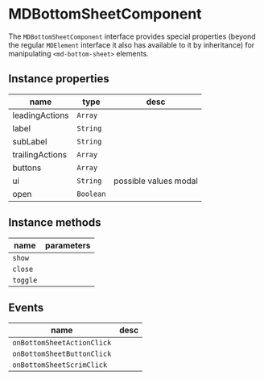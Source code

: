 # MDBottomSheetComponent
The `MDBottomSheetComponent` interface provides special properties (beyond the regular `MDElement` interface it also has available to it by inheritance) for manipulating `<md-bottom-sheet>` elements.

## Instance properties

name|type|desc
---|---|---
leadingActions|`Array`|
label|`String`|
subLabel|`String`|
trailingActions|`Array`|
buttons|`Array`|
ui|`String`|possible values modal
open|`Boolean`|

## Instance methods

name|parameters
---|---
`show`|
`close`|
`toggle`|

## Events

name|desc
---|---
`onBottomSheetActionClick`|
`onBottomSheetButtonClick`|
`onBottomSheetScrimClick`|
